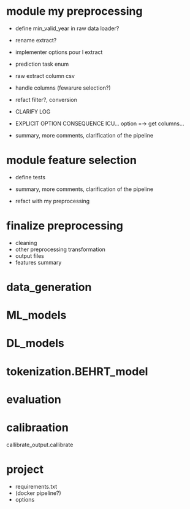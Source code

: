 # module my preprocessing

- define min_valid_year in raw data loader?

- rename extract?

- implementer options pour l extract

- prediction task enum

- raw extract column csv

- handle columns (fewarure selection?)

- refact filter?, conversion

- CLARIFY LOG

- EXPLICIT OPTION CONSEQUENCE ICU... option =-> get columns...

- summary, more comments, clarification of the pipeline

# module feature selection

- define tests

- summary, more comments, clarification of the pipeline

- refact with my preprocessing



# finalize preprocessing
- cleaning 
- other preprocessing transformation
- output files
- features summary


# data_generation


# ML_models

# DL_models

# tokenization.BEHRT_model

# evaluation

# calibraation

callibrate_output.callibrate

# project
- requirements.txt
- (docker pipeline?)
- options
